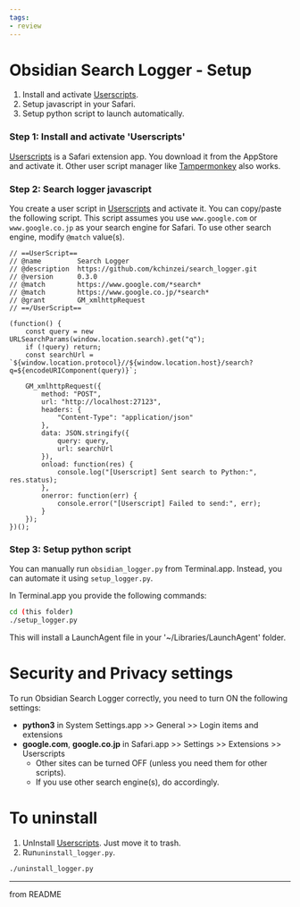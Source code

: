 ```yaml
---
tags:
- review
---
```

# Obsidian Search Logger - Setup

1. Install and activate [Userscripts](https://apps.apple.com/jp/app/userscripts/id1463298887).
2. Setup javascript in your Safari.
3. Setup python script to launch automatically.

### Step 1: Install and activate 'Userscripts'

[Userscripts](https://apps.apple.com/jp/app/userscripts/id1463298887) is a Safari extension app. You download it from the AppStore and activate it.
Other user script manager like [Tampermonkey](https://www.tampermonkey.net) also works.

### Step 2: Search logger javascript

You create a user script in [Userscripts](https://apps.apple.com/jp/app/userscripts/id1463298887) and activate it. You can copy/paste the following script.
This script assumes you use `www.google.com`  or `www.google.co.jp` as your search engine for Safari. To use other search engine, modify `@match` value(s).

```
// ==UserScript==
// @name         Search Logger
// @description  https://github.com/kchinzei/search_logger.git
// @version      0.3.0
// @match        https://www.google.com/*search*
// @match        https://www.google.co.jp/*search*
// @grant        GM_xmlhttpRequest
// ==/UserScript==

(function() {
    const query = new URLSearchParams(window.location.search).get("q");
    if (!query) return;
    const searchUrl = `${window.location.protocol}//${window.location.host}/search?q=${encodeURIComponent(query)}`;
		
    GM_xmlhttpRequest({
        method: "POST",
        url: "http://localhost:27123",
        headers: {
            "Content-Type": "application/json"
        },
        data: JSON.stringify({
            query: query,
            url: searchUrl
        }),
        onload: function(res) {
            console.log("[Userscript] Sent search to Python:", res.status);
        },
        onerror: function(err) {
            console.error("[Userscript] Failed to send:", err);
        }
    });
})();
```

### Step 3: Setup python script

You can manually run `obsidian_logger.py` from Terminal.app. Instead, you can automate it using `setup_logger.py`.

In Terminal.app you provide the following commands:

```bash
cd (this folder)
./setup_logger.py
```

This will install a LaunchAgent file in your '~/Libraries/LaunchAgent' folder.

# Security and Privacy settings

To run Obsidian Search Logger correctly, you need to turn ON the following settings:

- **python3** in System Settings.app >> General >> Login items and extensions
- **google.com**, **google.co.jp** in Safari.app >> Settings >> Extensions >> Userscripts
	- Other sites can be turned OFF (unless you need them for other scripts).
	- If you use other search engine(s), do accordingly.

# To uninstall

1. UnInstall [Userscripts](https://apps.apple.com/jp/app/userscripts/id1463298887). Just move it to trash.
2. Run`uninstall_logger.py`.

```bash
./uninstall_logger.py
```

---
from README
